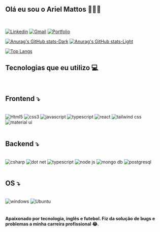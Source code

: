 ## Olá eu sou o Ariel Mattos 👨‍💻🚀 

<br />

[![Linkedin](https://img.shields.io/badge/LinkedIn-0077B5?style=for-the-badge&logo=linkedin&logoColor=white)](https://www.linkedin.com/in/arielmattosnev/)
[![Gmail](https://img.shields.io/badge/Gmail-D14836?style=for-the-badge&logo=gmail&logoColor=white)](mailto:arielmattosnev@gmail.com)
[![Portfolio](https://img.shields.io/badge/Vercel-000000?style=for-the-badge&logo=vercel&logoColor=white)](https://my-portfolio-five-jet.vercel.app/)


[![Anurag's GitHub stats-Dark](https://github-readme-stats.vercel.app/api?username=arielmattosnev&show_icons=true&theme=dark#gh-dark-mode-only)](https://github.com/anuraghazra/github-readme-stats#gh-dark-mode-only)
[![Anurag's GitHub stats-Light](https://github-readme-stats.vercel.app/api?username=arielmattosnev&show_icons=true&theme=default#gh-light-mode-only)](https://github.com/anuraghazra/github-readme-stats#gh-light-mode-only)

[![Top Langs](https://github-readme-stats.vercel.app/api/top-langs/?username=arielmattosnev&layout=donut)](https://github.com/anuraghazra/github-readme-stats)

## Tecnologias que eu utilizo 💻

<br />

## Frontend ⤵️

<div style="display: inline_block"><br />
  <img src="https://img.shields.io/badge/HTML5-E34F26?style=for-the-badge&logo=html5&logoColor=white" alt="Html5" align="center" />
  <img src="https://img.shields.io/badge/CSS3-1572B6?style=for-the-badge&logo=css3&logoColor=white" alt="css3" align="center" />
  <img src="https://img.shields.io/badge/JavaScript-F7DF1E?style=for-the-badge&logo=javascript&logoColor=black" alt="javascript" align="center" />
  <img src="https://img.shields.io/badge/TypeScript-007ACC?style=for-the-badge&logo=typescript&logoColor=white" alt="typescript" align="center" />
  <img src="https://img.shields.io/badge/React-20232A?style=for-the-badge&logo=react&logoColor=61DAFB" alt="react" align="center" />
  <img src="https://img.shields.io/badge/Tailwind_CSS-38B2AC?style=for-the-badge&logo=tailwind-css&logoColor=white" alt="tailwind css" align="center" />
  <img src="https://img.shields.io/badge/Material--UI-0081CB?style=for-the-badge&logo=material-ui&logoColor=white" alt="material ui" align="center" />
 <div/> <br />

 ## Backend ⤵️

 <div style="display: inline_block"><br />
  <img src="https://img.shields.io/badge/C%23-239120?style=for-the-badge&logo=c-sharp&logoColor=white" alt="csharp" align="center" />
  <img src="https://img.shields.io/badge/.NET-5C2D91?style=for-the-badge&logo=.net&logoColor=white" alt="dot net" align="center" />
  <img src="https://img.shields.io/badge/TypeScript-007ACC?style=for-the-badge&logo=typescript&logoColor=white" alt="typescript" align="center" />
  <img src="https://img.shields.io/badge/Node.js-43853D?style=for-the-badge&logo=node.js&logoColor=white" alt="node js" align="center" />
  <img src="https://img.shields.io/badge/MongoDB-4EA94B?style=for-the-badge&logo=mongodb&logoColor=white" alt="mongo db" align="center" />
  <img src="https://img.shields.io/badge/PostgreSQL-316192?style=for-the-badge&logo=postgresql&logoColor=white" alt="postgresql" align="center" />
 <div/>

 <br />

## OS ⤵️

<div style="display: inline_block"><br />
  <img src="https://img.shields.io/badge/Windows-0078D6?style=for-the-badge&logo=windows&logoColor=white" alt="windows" align="center" />
  <img src="https://img.shields.io/badge/Ubuntu-E95420?style=for-the-badge&logo=ubuntu&logoColor=white" alt="Ubuntu" align="center" />

 <div/>
<br />

#### Apaixonado por tecnologia, inglês e futebol. Fiz da solução de bugs e problemas a minha carreira profissional 😂.

